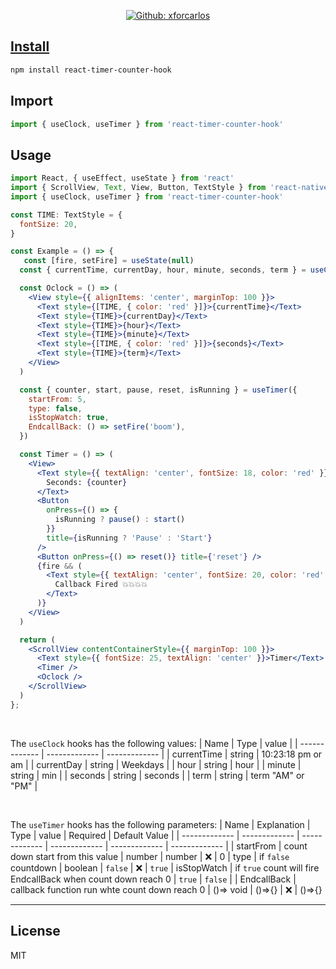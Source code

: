<p align="center">
  <a href="https://github.com/xforcarlos" aria-label="Follow Dawi on Github" target="_blank">
    <img alt="Github: xforcarlos" src="https://img.shields.io/github/followers/xforcarlos.svg?label=Follow&style=for-the-badge&logo=github&logoColor=FFFFFF&labelColor=24292e&logoWidth=20&color=lightgray" target="_blank" />
  </a>
</p>


## [Install](https://www.npmjs.com/package/react-timer-counter-hook)

```bash
npm install react-timer-counter-hook
```

## Import

```jsx
import { useClock, useTimer } from 'react-timer-counter-hook'
```

## Usage

```jsx
import React, { useEffect, useState } from 'react'
import { ScrollView, Text, View, Button, TextStyle } from 'react-native'
import { useClock, useTimer } from 'react-timer-counter-hook'

const TIME: TextStyle = {
  fontSize: 20,
}

const Example = () => {
   const [fire, setFire] = useState(null)
  const { currentTime, currentDay, hour, minute, seconds, term } = useClock()

  const Oclock = () => (
    <View style={{ alignItems: 'center', marginTop: 100 }}>
      <Text style={[TIME, { color: 'red' }]}>{currentTime}</Text>
      <Text style={TIME}>{currentDay}</Text>
      <Text style={TIME}>{hour}</Text>
      <Text style={TIME}>{minute}</Text>
      <Text style={[TIME, { color: 'red' }]}>{seconds}</Text>
      <Text style={TIME}>{term}</Text>
    </View>
  )

  const { counter, start, pause, reset, isRunning } = useTimer({
    startFrom: 5,
    type: false,
    isStopWatch: true,
    EndcallBack: () => setFire('boom'),
  })

  const Timer = () => (
    <View>
      <Text style={{ textAlign: 'center', fontSize: 18, color: 'red' }}>
        Seconds: {counter}
      </Text>
      <Button
        onPress={() => {
          isRunning ? pause() : start()
        }}
        title={isRunning ? 'Pause' : 'Start'}
      />
      <Button onPress={() => reset()} title={'reset'} />
      {fire && (
        <Text style={{ textAlign: 'center', fontSize: 20, color: 'red' }}>
          Callback Fired 💥💥💥💥
        </Text>
      )}
    </View>
  )

  return (
    <ScrollView contentContainerStyle={{ marginTop: 100 }}>
      <Text style={{ fontSize: 25, textAlign: 'center' }}>Timer</Text>
      <Timer />
      <Oclock />
    </ScrollView>
  )
};
```


<br>

The `useClock` hooks has the following values:
| Name  | Type  | value |
| ------------- | ------------- | ------------- |
| currentTime  | string  | 10:23:18 pm or am |
| currentDay  | string  | Weekdays |
| hour  | string  | hour |
| minute  | string  | min |
| seconds  | string  | seconds |
| term  | string  | term "AM" or "PM" |


<br>

The `useTimer` hooks has the following parameters:
| Name  | Explanation | Type  | value | Required | Default Value |
| ------------- | ------------- | ------------- | ------------- | ------------- | ------------- |
| startFrom  | count down start from this value  | number | number | ❌ | 0
| type  | if `false` countdown | boolean | `false` | ❌ | `true`
| isStopWatch  | if `true` count will fire EndcallBack when count down reach 0 | `true` | `false` |
| EndcallBack  | callback function run whte count down reach 0  | ()=> void | ()=>{} | ❌ | ()=>{}




---


## License

MIT
